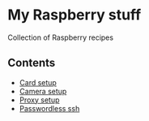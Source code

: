 # My Raspberry stuff

Collection of Raspberry recipes

## Contents

* [Card setup](/card_setup)
* [Camera setup](/camera_setup)
* [Proxy setup](/proxy_setup)
* [Passwordless ssh](/passwordless_ssh_setup)
